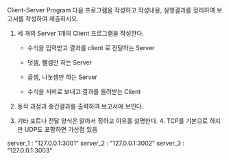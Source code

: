 Client-Server Program
다음 프로그램을 작성하고 작성내용, 실행결과를 정리하여 보고서를 작성하여 제출하시오.

1. 세 개의 Server 1개의 Client 프로그램을 작성한다.

   - 수식을 입력받고 결과를 client 로 전달하는 Server
   - 덧셈, 뺄셈만 하는 Server
   - 곱셈, 나눗셈만 하는 Server

   - 수식을 서버로 보내고 결과를 돌려받는 Client

2. 동작 과정과 중간결과를 출력하여 보고서에 보인다.
3. 기타 포트나 전달 양식은 알아서 정하고 이유를 설명한다. 4. TCP를 기본으로 하지만 UDP도 포함하면 가산점 있음

server_1 : "127.0.0.1:3001"
server_2 : "127.0.0.1:3002"
server_3 : "127.0.0.1:3003"
